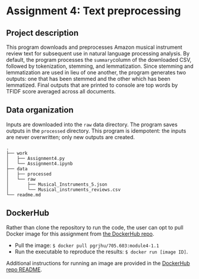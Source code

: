 # Assignment 4: Text preprocessing

## Project description

This program downloads and preprocesses Amazon musical instrument review text for subsequent use in natural language processing analysis. By default, the program processes the `summary`column of the downloaded CSV, followed by tokenization, stemming, and lemmatization. Since stemming and lemmatization are used in lieu of one another, the program generates two outputs: one that has been stemmed and the other which has been lemmatized. Final outputs that are printed to console are top words by TFIDF score averaged across all documents.

## Data organization

Inputs are downloaded into the `raw` data directory. The program saves outputs in the `processed` directory. This program is idempotent: the inputs are never overwritten; only new outputs are created.
```
.
├── work
│   ├── Assignment4.py
│   └── Assignment4.ipynb
├── data
│   ├── processed
│   └── raw
│       ├── Musical_Instruments_5.json
│       └── Musical_instruments_reviews.csv
└── readme.md
```

## DockerHub

Rather than clone the repository to run the code, the user can opt to pull Docker image for this assignment from [the DockerHub repo](https://hub.docker.com/repository/docker/pgrjhu/705.603/general).
* Pull the image: `$ docker pull pgrjhu/705.603:module4-1.1`
* Run the executable to reproduce the results: `$ docker run [image ID]`.

Additional instructions for running an image are provided in the [DockerHub repo README](https://hub.docker.com/repository/docker/pgrjhu/705.603/general).
